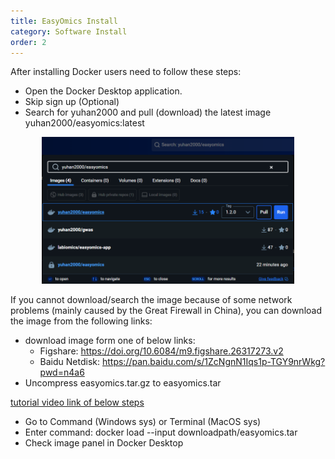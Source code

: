 ```yaml
---
title: EasyOmics Install
category: Software Install
order: 2
---
```


After installing Docker users need to follow these steps:
- Open the Docker Desktop application.
- Skip sign up (Optional)
- Search for yuhan2000 and pull (download) the latest image yuhan2000/easyomics:latest

<div align=center><img src="../../figures/image-13.png" width="80%" /></div>

If you cannot download/search the image because of some network problems (mainly caused by the Great Firewall in China), you can download the image from the following links:
- download image form one of below links:
  - Figshare: https://doi.org/10.6084/m9.figshare.26317273.v2 
  - Baidu Netdisk: https://pan.baidu.com/s/1ZcNgnN1Iqs1p-TGY9nrWkg?pwd=n4a6
- Uncompress easyomics.tar.gz to easyomics.tar 

[tutorial video link of below steps](https://www.bilibili.com/video/BV1mVveeREqS?vd_source=3223be254b7729f362a7c9fd14e43925&p=3&spm_id_from=333.788.videopod.episodes)

- Go to Command (Windows sys) or Terminal (MacOS sys)
- Enter command: docker load --input downloadpath/easyomics.tar
- Check image panel in Docker Desktop